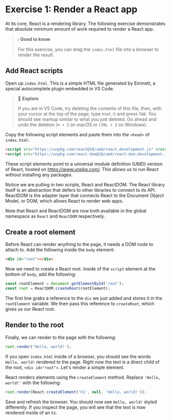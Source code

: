# Exercise 1: Render a React app

At its core, React is a rendering library. The following exercise demonstrates that absolute minimum amount of work required to render a React app.

> ℹ️ **Good to know**
> 
> For this exercise, you can drag the `index.html` file into a browser to render the result.

## Add React scripts

Open up `index.html`. This is a simple HTML file generated by Emmett, a special autocomplete plugin embedded in VS Code.

> 🧭 **Explore**
> 
> If you are in VS Code, try deleting the contents of this file, then, with your cursor at the top of the page, type `html:5` and press `TAB`. You should see markup similar to what you just deleted. Go ahead and undo the deletion (`⌘ + Z` on macOS or `CTRL + Z` on Windows).

Copy the following script elements and paste them into the `<head>` of `index.html`:

```html
<script src="https://unpkg.com/react@18/umd/react.development.js" crossorigin></script>
<script src="https://unpkg.com/react-dom@18/umd/react-dom.development.js" crossorigin></script>
```

These script elements point to a universal module definition (UMD) version of React, hosted on https://www.unpkg.com/. This allows us to run React without installing any packages.

Notice we are pulling in two scripts, React and ReactDOM. The React library itself is an abstraction that defers to other libraries to connect to its API. ReactDOM is the adapter layer that connects React to the Document Object Model, or DOM, which allows React to render web apps.

Note that React and ReactDOM are now both available in the global namespace as `React` and `ReactDOM` respectively.

## Create a root element

Before React can render anything to the page, it needs a DOM node to attach to. Add the following inside the `body` element:

```html
<div id="root"></div>
```

Now we need to create a React root. Inside of the `script` element at the bottom of `body`, add the following:

```js
const rootElement = document.getElementById('root');
const root = ReactDOM.createRoot(rootElement);
```

The first line grabs a reference to the `div` we just added and stores it in the `rootElement` variable. We then pass this reference to `createRoot`, which gives us our React root.

## Render to the root

Finally, we can render to the page with the following:

```js
root.render('Hello, world!');
```

If you open `index.html` inside of a browser, you should see the words `Hello, world!` rendered to the page. Right now the text is a direct child of the root, `<div id="root">`. Let's render a simple element.

React renders elements using the `createElement` method. Replace `'Hello, world!'` with the following:

```js
root.render(React.createElement('h1', null, 'Hello, world!'));
```

Save and refresh the browser. You should now see `Hello, world!` styled differently. If you inspect the page, you will see that the text is now rendered inside of an `h1`.